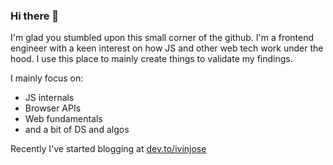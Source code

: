 ### Hi there 👋

I'm glad you stumbled upon this small corner of the github. I'm a frontend engineer with a keen interest on how JS and other web tech work under the hood. I use this place to mainly create things to validate my findings.

I mainly focus on:
- JS internals
- Browser APIs
- Web fundamentals
- and a bit of DS and algos

Recently I've started blogging at [dev.to/ivinjose](https://dev.to/ivinjose)

<!--
<table>
  <tr>
    <td>[![Ivin's GitHub stats](https://github-readme-stats.vercel.app/api?username=ivinjose)](https://github.com/ivinjose/github-readme-stats)</td>
    <td>[![Top Langs](https://github-readme-stats.vercel.app/api/top-langs/?username=ivinjose)](https://github.com/ivinjose/github-readme-stats)</td>
  </tr>
</table>



<a href="https://github-readme-stats.vercel.app/api/top-langs/?username=ivinjose">
  <img align="center" src="https://github-readme-stats.vercel.app/api/pin/?username=ivinjose&repo=github-readme-stats" />
</a>
<a href="https://github-readme-stats.vercel.app/api/top-langs/?username=ivinjose">
  <img align="center" src="https://github-readme-stats.vercel.app/api/pin/?username=ivinjose&repo=convoychat" />
</a>







**ivinjose/ivinjose** is a ✨ _special_ ✨ repository because its `README.md` (this file) appears on your GitHub profile.

Here are some ideas to get you started:

- 🔭 I’m currently working on ...
- 🌱 I’m currently learning ...
- 👯 I’m looking to collaborate on ...
- 🤔 I’m looking for help with ...
- 💬 Ask me about ...
- 📫 How to reach me: ...
- 😄 Pronouns: ...
- ⚡ Fun fact: ...
-->
